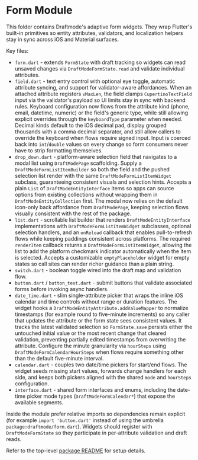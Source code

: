 # Form Module

This folder contains Draftmode's adaptive form widgets. They wrap Flutter's
built-in primitives so entity attributes, validators, and localization helpers
stay in sync across iOS and Material surfaces.

Key files:

- `form.dart` - extends `FormState` with draft tracking so widgets can read
  unsaved changes via `DraftModeFormState.read` and validate individual
  attributes.
- `field.dart` - text entry control with optional eye toggle, automatic
  attribute syncing, and support for validator-aware affordances. When an
  attached attribute registers `vMaxLen`, the field clamps `CupertinoTextField`
  input via the validator's payload so UI limits stay in sync with backend
  rules. Keyboard configuration now flows from the attribute kind (phone,
  email, datetime, numeric) or the field's generic type, while still allowing
  explicit overrides through the `keyboardType` parameter when needed. Decimal
  kinds default to the iOS decimal pad, display grouped thousands with a comma
  decimal separator, and still allow callers to override the keyboard when flows
  require signed input. Input is coerced back into `int`/`double` values on every
  change so form consumers never have to strip formatting themselves.
- `drop_down.dart` - platform-aware selection field that navigates to a modal
  list using `DraftModePage` scaffolding. Supply a
  `DraftModeFormListItemBuilder` so both the field and the pushed selection list
  render with the same `DraftModeFormListItemWidget` subclass, guaranteeing
  consistent visuals and selection hints. Accepts a plain `List` of
  `DraftModeEntityInterface` items so apps can source options from existing
  collections without wrapping them in `DraftModeEntityCollection` first. The
  modal now relies on the default icon-only back affordance from
  `DraftModePage`, keeping selection flows visually consistent with the rest of
  the package.
- `list.dart` - scrollable list builder that renders
  `DraftModeEntityInterface` implementations with `DraftModeFormListItemWidget`
  subclasses, optional selection handlers, and an `onReload` callback that
  enables pull-to-refresh flows while keeping paddings consistent across
  platforms. The required `renderItem` callback returns a
  `DraftModeFormListItemWidget`, allowing the list to add the platform
  checkmark indicator automatically when the item is selected. Accepts a
  customizable `emptyPlaceholder` widget for empty states so call sites can
  render richer guidance than a plain string.
- `switch.dart` - boolean toggle wired into the draft map and validation flow.
- `button.dart` / `button_text.dart` - submit buttons that validate associated
  forms before invoking async handlers.
- `date_time.dart` - slim single-attribute picker that wraps the inline iOS
  calendar and time controls without range or duration features. The widget
  hooks a `DraftModeEntityAttribute.addValueMapper` to normalize timestamps (for
  example round to five-minute increments) so any caller that updates the
  attribute or the form state sees consistent values. It tracks the latest
  validated selection so `FormState.save` persists either the untouched initial
  value or the most recent change that cleared validation, preventing partially
  edited timestamps from overwriting the attribute. Configure the minute
  granularity via `hourSteps` using `DraftModeFormCalendarHourSteps` when flows
  require something other than the default five-minute interval.
- `calendar.dart` - couples two date/time pickers for start/end flows. The
  widget seeds missing start values, forwards change handlers for each side,
  and keeps both pickers aligned with the shared `mode` and `hourSteps`
  configuration.
- `interface.dart` - shared form interfaces and enums, including the date-time
  picker mode types (`DraftModeFormCalendar*`) that expose the available
  segments.

Inside the module prefer relative imports so dependencies remain explicit (for
example `import 'button.dart'` instead of using the umbrella
`package:draftmode/form.dart`). Widgets should register with
`DraftModeFormState` so they participate in per-attribute validation and draft
reads.

Refer to the top-level [package README](../../README.md) for setup details.
